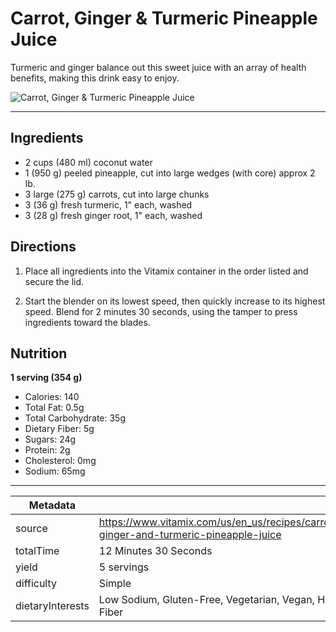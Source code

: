 # Carrot, Ginger & Turmeric Pineapple Juice

Turmeric and ginger balance out this sweet juice with an array of health benefits, making this drink easy to enjoy.

![Carrot, Ginger & Turmeric Pineapple Juice](https://www.vitamix.com/content/dam/vitamix/migration/media/other/images/c/Carrot--Ginger--Turmeric-Juice.jpg)

---

## Ingredients

- 2 cups (480 ml) coconut water
- 1 (950 g) peeled pineapple, cut into large wedges (with core) approx 2 lb.
- 3 large (275 g) carrots, cut into large chunks
- 3 (36 g) fresh turmeric, 1" each, washed
- 3 (28 g) fresh ginger root, 1" each, washed

## Directions

1. Place all ingredients into the Vitamix container in the order listed and secure the lid.

2. Start the blender on its lowest speed, then quickly increase to its highest speed. Blend for 2 minutes 30 seconds, using the tamper to press ingredients toward the blades.

## Nutrition

**1 serving (354 g)**

- Calories: 140
- Total Fat: 0.5g
- Total Carbohydrate: 35g
- Dietary Fiber: 5g
- Sugars: 24g
- Protein: 2g
- Cholesterol: 0mg
- Sodium: 65mg

---

| Metadata |  |
| --- | --- |
| source | https://www.vitamix.com/us/en_us/recipes/carrot-ginger-and-turmeric-pineapple-juice |
| totalTime | 12 Minutes 30 Seconds |
| yield | 5 servings |
| difficulty | Simple |
| dietaryInterests | Low Sodium, Gluten-Free, Vegetarian, Vegan, High Fiber |

